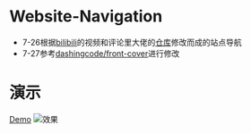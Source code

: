 # Website-Navigation
- 7-26根据[bilibili](https://www.bilibili.com/video/BV1bE411k7Ni)的视频和评论里大佬的[仓库](https://github.com/fuyanz/bilibili-codes)修改而成的站点导航
- 7-27参考[dashingcode/front-cover](https://github.com/dashingcode/front-cover/)进行修改
# 演示
[Demo](https://blog.3stones.tk/Website-Navigation)
![效果](https://cdn.jsdelivr.net/gh/HongTonYoo/HongTonYoo.github.io@master/image/Website-Navigation.png)
